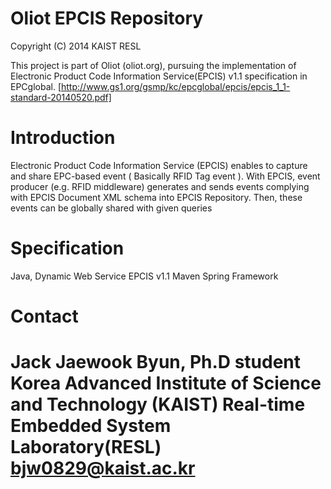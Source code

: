 Oliot EPCIS Repository
=============================
Copyright (C) 2014 KAIST RESL

This project is part of Oliot (oliot.org), pursuing the implementation of
Electronic Product Code Information Service(EPCIS) v1.1 specification in
EPCglobal.
[http://www.gs1.org/gsmp/kc/epcglobal/epcis/epcis_1_1-standard-20140520.pdf]

Introduction
============
Electronic Product Code Information Service (EPCIS) enables to capture and share EPC-based event 
( Basically RFID Tag event ).
With EPCIS, event producer (e.g. RFID middleware) generates and sends events
complying with EPCIS Document XML schema into EPCIS Repository. 
Then, these events can be globally shared with given queries 

Specification
=============
Java, Dynamic Web Service
EPCIS v1.1
Maven
Spring Framework

Contact
=======
Jack Jaewook Byun, Ph.D student
Korea Advanced Institute of Science and Technology (KAIST)
Real-time Embedded System Laboratory(RESL)
bjw0829@kaist.ac.kr
========
